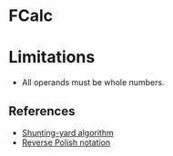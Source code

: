 
# FCalc

# Limitations

* All operands must be whole numbers.

## References
* [Shunting-yard algorithm](https://en.wikipedia.org/wiki/Shunting-yard_algorithm)
* [Reverse Polish notation](https://en.wikipedia.org/wiki/Reverse_Polish_notation)
